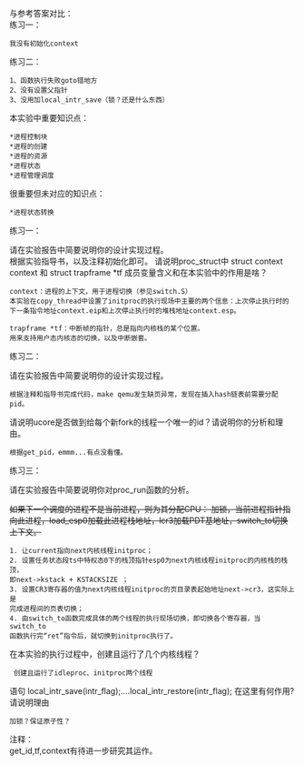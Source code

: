 与参考答案对比：  
练习一：  

	我没有初始化context  
练习二：  

	1、函数执行失败goto错地方  
	2、没有设置父指针 
	3、没用加local_intr_save（锁？还是什么东西）  

本实验中重要知识点：  

	*进程控制块  
	*进程的创建  
	*进程的资源  
	*进程状态  
	*进程管理调度  

很重要但未对应的知识点：

	*进程状态转换

练习一：

请在实验报告中简要说明你的设计实现过程。  
	根据实验指导书，以及注释初始化即可。
请说明proc_struct中 struct context context 和 struct trapframe *tf 成员变量含义和在本实验中的作用是啥？  

	context：进程的上下文，用于进程切换（参见switch.S）
	本实验在copy_thread中设置了initproc的执行现场中主要的两个信息：上次停止执行时的下一条指令地址context.eip和上次停止执行时的堆栈地址context.esp。

	trapframe *tf：中断帧的指针，总是指向内核栈的某个位置。
	用来支持用户态内核态的切换，以及中断嵌套。

练习二：

请在实验报告中简要说明你的设计实现过程。  

	根据注释和指导书完成代码，make qemu发生缺页异常，发现在插入hash链表前需要分配pid。
请说明ucore是否做到给每个新fork的线程一个唯一的id？请说明你的分析和理由。
	
	根据get_pid，emmm...有点没看懂。
练习三： 

请在实验报告中简要说明你对proc_run函数的分析。

<del>如果下一个调度的进程不是当前进程，则为其分配CPU：
加锁，当前进程指针指向此进程，load_esp0加载此进程栈地址，lcr3加载PDT基地址，switch_to切换上下文。<del>

	1. 让current指向next内核线程initproc；
	2. 设置任务状态段ts中特权态0下的栈顶指针esp0为next内核线程initproc的内核栈的栈顶，
	即next->kstack + KSTACKSIZE ；
	3. 设置CR3寄存器的值为next内核线程initproc的页目录表起始地址next->cr3，这实际上是
	完成进程间的页表切换；
	4. 由switch_to函数完成具体的两个线程的执行现场切换，即切换各个寄存器，当switch_to
	函数执行完“ret”指令后，就切换到initproc执行了。

在本实验的执行过程中，创建且运行了几个内核线程？ 

	 创建且运行了idleproc、initproc两个线程

语句 local_intr_save(intr_flag);....local_intr_restore(intr_flag); 在这里有何作用?请说明理由  

	加锁？保证原子性？

注释：  
get_id,tf,context有待进一步研究其运作。
